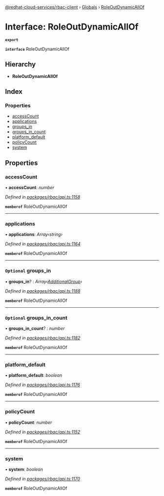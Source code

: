 [@redhat-cloud-services/rbac-client](../README.md) › [Globals](../globals.md) › [RoleOutDynamicAllOf](roleoutdynamicallof.md)

# Interface: RoleOutDynamicAllOf

**`export`** 

**`interface`** RoleOutDynamicAllOf

## Hierarchy

* **RoleOutDynamicAllOf**

## Index

### Properties

* [accessCount](roleoutdynamicallof.md#accesscount)
* [applications](roleoutdynamicallof.md#applications)
* [groups_in](roleoutdynamicallof.md#optional-groups_in)
* [groups_in_count](roleoutdynamicallof.md#optional-groups_in_count)
* [platform_default](roleoutdynamicallof.md#platform_default)
* [policyCount](roleoutdynamicallof.md#policycount)
* [system](roleoutdynamicallof.md#system)

## Properties

###  accessCount

• **accessCount**: *number*

*Defined in [packages/rbac/api.ts:1158](https://github.com/RedHatInsights/javascript-clients/blob/master/packages/rbac/api.ts#L1158)*

**`memberof`** RoleOutDynamicAllOf

___

###  applications

• **applications**: *Array‹string›*

*Defined in [packages/rbac/api.ts:1164](https://github.com/RedHatInsights/javascript-clients/blob/master/packages/rbac/api.ts#L1164)*

**`memberof`** RoleOutDynamicAllOf

___

### `Optional` groups_in

• **groups_in**? : *Array‹[AdditionalGroup](additionalgroup.md)›*

*Defined in [packages/rbac/api.ts:1188](https://github.com/RedHatInsights/javascript-clients/blob/master/packages/rbac/api.ts#L1188)*

**`memberof`** RoleOutDynamicAllOf

___

### `Optional` groups_in_count

• **groups_in_count**? : *number*

*Defined in [packages/rbac/api.ts:1182](https://github.com/RedHatInsights/javascript-clients/blob/master/packages/rbac/api.ts#L1182)*

**`memberof`** RoleOutDynamicAllOf

___

###  platform_default

• **platform_default**: *boolean*

*Defined in [packages/rbac/api.ts:1176](https://github.com/RedHatInsights/javascript-clients/blob/master/packages/rbac/api.ts#L1176)*

**`memberof`** RoleOutDynamicAllOf

___

###  policyCount

• **policyCount**: *number*

*Defined in [packages/rbac/api.ts:1152](https://github.com/RedHatInsights/javascript-clients/blob/master/packages/rbac/api.ts#L1152)*

**`memberof`** RoleOutDynamicAllOf

___

###  system

• **system**: *boolean*

*Defined in [packages/rbac/api.ts:1170](https://github.com/RedHatInsights/javascript-clients/blob/master/packages/rbac/api.ts#L1170)*

**`memberof`** RoleOutDynamicAllOf

